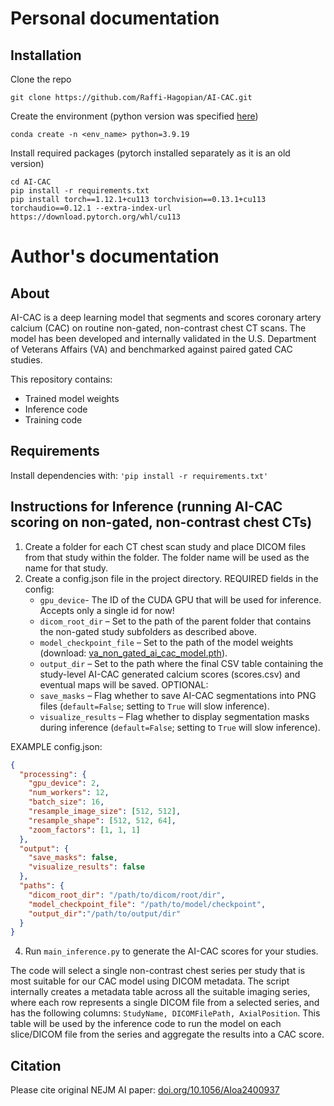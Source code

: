 # Personal documentation

## Installation
Clone the repo
```shell
git clone https://github.com/Raffi-Hagopian/AI-CAC.git
```

Create the environment (python version was specified [here](https://github.com/Raffi-Hagopian/AI-CAC/issues/3#issuecomment-2986416848))
```shell
conda create -n <env_name> python=3.9.19
```

Install required packages (pytorch installed separately as it is an old version)
```shell
cd AI-CAC
pip install -r requirements.txt
pip install torch==1.12.1+cu113 torchvision==0.13.1+cu113 torchaudio==0.12.1 --extra-index-url https://download.pytorch.org/whl/cu113
```

# Author's documentation
## About

AI-CAC is a deep learning model that segments and scores coronary artery calcium (CAC) on routine non-gated, non-contrast chest CT scans. The model has been developed and internally validated in the U.S. Department of Veterans Affairs (VA) and benchmarked against paired gated CAC studies.

This repository contains:

* Trained model weights
* Inference code
* Training code

## Requirements

Install dependencies with: `'pip install -r requirements.txt'`

## Instructions for Inference (running AI-CAC scoring on non-gated, non-contrast chest CTs)

1. Create a folder for each CT chest scan study and place DICOM files from that study within the folder. The folder name will be used as the name for that study.
2. Create a config.json file in the project directory.
REQUIRED fields in the config:
   * `gpu_device`- The ID of the CUDA GPU that will be used for inference. Accepts only a single id for now!
   * `dicom_root_dir` – Set to the path of the parent folder that contains the non-gated study subfolders as described above.
   * `model_checkpoint_file` – Set to the path of the model weights (download: [va_non_gated_ai_cac_model.pth](https://github.com/Raffi-Hagopian/AI-CAC/releases/download/v1.0.0/va_non_gated_ai_cac_model.pth)).
   * `output_dir` – Set to the path where the final CSV table containing the study-level AI-CAC generated calcium scores (scores.csv) and eventual maps will be saved.
OPTIONAL:
   * `save_masks` – Flag whether to save AI-CAC segmentations into PNG files (`default=False`; setting to `True` will slow inference).
   * `visualize_results` – Flag whether to display segmentation masks during inference (`default=False`; setting to `True` will slow inference).


EXAMPLE config.json:
```JSON
{
  "processing": {
    "gpu_device": 2,
    "num_workers": 12,
    "batch_size": 16,
    "resample_image_size": [512, 512],
    "resample_shape": [512, 512, 64],
    "zoom_factors": [1, 1, 1]
  },
  "output": {
    "save_masks": false,
    "visualize_results": false
  },
  "paths": {
    "dicom_root_dir": "/path/to/dicom/root/dir",
    "model_checkpoint_file": "/path/to/model/checkpoint",
    "output_dir":"/path/to/output/dir"
  }
}
```
4. Run `main_inference.py` to generate the AI-CAC scores for your studies.

The code will select a single non-contrast chest series per study that is most suitable for our CAC model using DICOM metadata. The script internally creates a metadata table across all the suitable imaging series, where each row represents a single DICOM file from a selected series, and has the following columns: `StudyName, DICOMFilePath, AxialPosition`. This table will be used by the inference code to run the model on each slice/DICOM file from the series and aggregate the results into a CAC score.

## Citation

Please cite original NEJM AI paper: [doi.org/10.1056/AIoa2400937](https://doi.org/10.1056/AIoa2400937)
